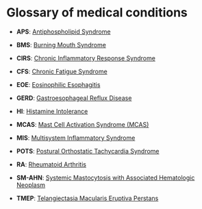 # Glossary of medical conditions

* **APS**: [Antiphospholipid Syndrome](../antiphospholipid-syndrome/)

* **BMS**: [Burning Mouth Syndrome](../burning-mouth-syndrome/)

* **CIRS**: [Chronic Inflammatory Response Syndrome](../chronic-inflammatory-response-syndrome/)

* **CFS**: [Chronic Fatigue Syndrome](../chronic-fatigue-syndrome/)

* **EOE**: [Eosinophilic Esophagitis](../eosinophilic-esophagitis/)

* **GERD**: [Gastroesophageal Reflux Disease](../gastroesophageal-reflux-disease/)

* **HI**: [Histamine Intolerance](../histamine-intolerance/)

* **MCAS**: [Mast Cell Activation Syndrome (MCAS)](../mast-cell-activation-syndrome/)

* **MIS**: [Multisystem Inflammatory Syndrome](../multisystem-inflammatory-syndrome/)

* **POTS**: [Postural Orthostatic Tachycardia Syndrome](../postural-orthostatic-tachycardia-syndrome/)

* **RA**: [Rheumatoid Arthritis](../rheumatoid-arthritis/)

* **SM-AHN**: [Systemic Mastocytosis with Associated Hematologic Neoplasm](../systemic-mastocytosis-with-associated-hematologic-neoplasm/)

* **TMEP**: [Telangiectasia Macularis Eruptiva Perstans](../telangiectasia-macularis-eruptiva-perstans/)
